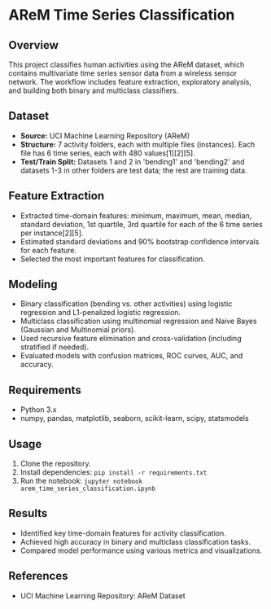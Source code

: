 # AReM Time Series Classification

## Overview
This project classifies human activities using the AReM dataset, which contains multivariate time series sensor data from a wireless sensor network. The workflow includes feature extraction, exploratory analysis, and building both binary and multiclass classifiers.

## Dataset
- **Source:** UCI Machine Learning Repository (AReM)
- **Structure:** 7 activity folders, each with multiple files (instances). Each file has 6 time series, each with 480 values[1][2][5].
- **Test/Train Split:** Datasets 1 and 2 in 'bending1' and 'bending2' and datasets 1-3 in other folders are test data; the rest are training data.

## Feature Extraction
- Extracted time-domain features: minimum, maximum, mean, median, standard deviation, 1st quartile, 3rd quartile for each of the 6 time series per instance[2][5].
- Estimated standard deviations and 90% bootstrap confidence intervals for each feature.
- Selected the most important features for classification.

## Modeling
- Binary classification (bending vs. other activities) using logistic regression and L1-penalized logistic regression.
- Multiclass classification using multinomial regression and Naive Bayes (Gaussian and Multinomial priors).
- Used recursive feature elimination and cross-validation (including stratified if needed).
- Evaluated models with confusion matrices, ROC curves, AUC, and accuracy.

## Requirements
- Python 3.x
- numpy, pandas, matplotlib, seaborn, scikit-learn, scipy, statsmodels

## Usage
1. Clone the repository.
2. Install dependencies: `pip install -r requirements.txt`
3. Run the notebook: `jupyter notebook arem_time_series_classification.ipynb`

## Results
- Identified key time-domain features for activity classification.
- Achieved high accuracy in binary and multiclass classification tasks.
- Compared model performance using various metrics and visualizations.

## References
- UCI Machine Learning Repository: AReM Dataset
